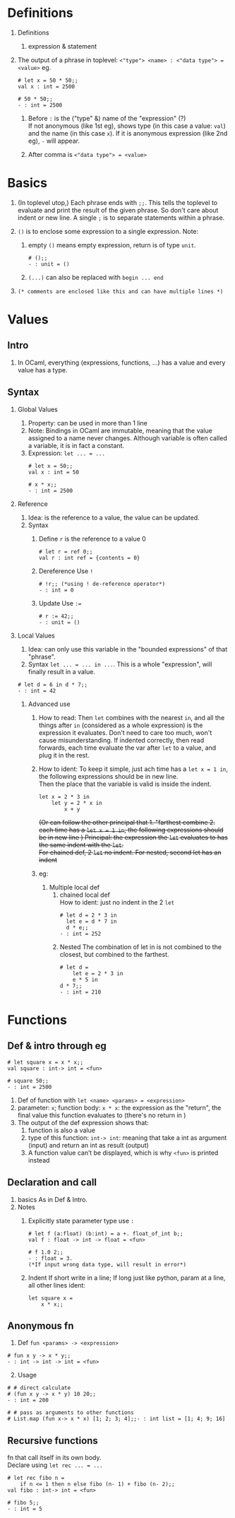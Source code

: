 # Definitions
1. Definitions
    1. expression & statement

1. The output of a phrase in toplevel:
    `<"type"> <name> : <"data type"> = <value>`
    eg.
    ```
    # let x = 50 * 50;;
    val x : int = 2500

    # 50 * 50;;
    - : int = 2500
    ```

    1. Before `:` is the ("type" &) name of the "expression" (?)  
        If not anonymous (like 1st eg), shows type (in this case a value: `val`) and the name (in this case `x`).
        If it is anonymous expression (like 2nd eg), `-` will appear.
        
    1. After comma is `<"data type"> = <value>`


# Basics
1. 
    (In toplevel utop,) Each phrase ends with `;;`. This tells the toplevel to evaluate and print the result of the given phrase. So don't care about indent or new line.
    A single `;` is to separate statements within a phrase.

1.
    `()` is to enclose some expression to a single expression. 
    Note: 
    1. empty `()` means empty expression, return is of type `unit`.
        ```
        # ();;
        - : unit = ()
        ```
    1. `(...)` can also be replaced with `begin ... end`

1. `(* comments are enclosed like this and can have multiple lines *)`




# Values
## Intro
1. In OCaml, everything (expressions, functions, ...) has a value and every value has a type.

## Syntax
1. Global Values
    1. Property: can be used in more than 1 line
    1. Note:
        Bindings in OCaml are immutable, meaning that the value assigned to a name never changes. Although variable is often called a variable, it is in fact a constant.
    1. Expression: `let ... = ...`
        ```
        # let x = 50;; 
        val x : int = 50 
        
        # x * x;;
        - : int = 2500
        ```

1. Reference
    1. Idea: is the reference to a value, the value can be updated.
    1. Syntax
        1. Define
            `r` is the reference to a value 0
            ```
            # let r = ref 0;;
            val r : int ref = {contents = 0}
            ```

        1. Dereference
            Use `!`
            ```
            # !r;; (*using ! de-reference operator*)
            - : int = 0
            ```

        1. Update
            Use `:=`
            ```
            # r := 42;;
            - : unit = ()
            ```

1. Local Values
    1. Idea: can only use this variable in the "bounded expressions" of that "phrase".
    1. Syntax
    `let ... = ... in ...`. This is a whole "expression", will finally result in a value.
    ```
    # let d = 6 in d * 7;;
    - : int = 42
    ```

    1. Advanced use
        1. How to read: 
            Then `let` combines with the nearest `in`, and all the things after `in` (considered as a whole expression) is the expression it evaluates. Don't need to care too much, won't cause misunderstanding.
            If indented correctly, then read forwards, each time evaluate the var after `let` to a value, and plug it in the rest.  
        2. How to ident: 
            To keep it simple, just ach time has a `let x = 1 in`, the following expressions should be in new line.  
            Then the place that the variable is valid is inside the indent.  
            ```
            let x = 2 * 3 in
                let y = 2 * x in
                    x + y
            ```

            ~~(Or can follow the other principal that 1. "farthest combine 2. each time has a `let x = 1 in`, the following expressions should be in new line )
            Principal: the expression the `let` evaluates to has the same indent with the `let`.  
            For chained def, 2 `let` no indent.
            For nested, second let has an indent~~
        3. eg:
            1. Multiple local def
                1. chained local def  
                    How to ident: just no indent in the 2 `let`
                    ```
                    # let d = 2 * 3 in 
                      let e = d * 7 in 
                      d * e;;
                    - : int = 252
                    ```
                2. Nested
                    The combination of let in is not combined to the closest, but combined to the farthest.
                    ```
                    # let d = 
                        let e = 2 * 3 in 
                        e * 5 in 
                    d * 7;;
                    - : int = 210
                    ```


# Functions

## Def & intro through eg
```
# let square x = x * x;;
val square : int-> int = <fun> 

# square 50;;
- : int = 2500
```

1. Def of function with `let <name> <params> = <expression>`
1. parameter: `x`; 
    function body: `x * x`: the expression as the "return", the final value this function evaluates to (there's no return in )
1. The output of the def expression shows that:
    1. function is also a value
    1. type of this function: `int-> int`: meaning that take a int as argument (input) and return an int as result (output)
    1. A function value can’t be displayed, which is why `<fun>` is printed instead

## Declaration and call
1. basics
    As in Def & Intro.
1. Notes
    1. Explicitly state parameter type
        use `:`
        ```
        # let f (a:float) (b:int) = a +. float_of_int b;;
        val f : float -> int -> float = <fun>

        # f 1.0 2;;
        - : float = 3.
        (*If input wrong data type, will result in error*)
        ```

    1. Indent
        If short write in a line;
        If long just like python, param at a line, all other lines ident:
        ```
        let square x = 
            x * x;;
        ```



## Anonymous fn
1. Def 
`fun <params> -> <expression>`
```
# fun x y -> x * y;;
- : int -> int -> int = <fun>
```

2. Usage
```
# # direct calculate
# (fun x y -> x * y) 10 20;;
- : int = 200

# # pass as arguments to other functions
# List.map (fun x-> x * x) [1; 2; 3; 4];;- : int list = [1; 4; 9; 16]
```

## Recursive functions
fn that call itself in its own body.  
Declare using `let rec ... = ...`
```
# let rec fibo n = 
    if n <= 1 then n else fibo (n- 1) + fibo (n- 2);; 
val fibo : int-> int = <fun> 

# fibo 5;;
- : int = 5
```